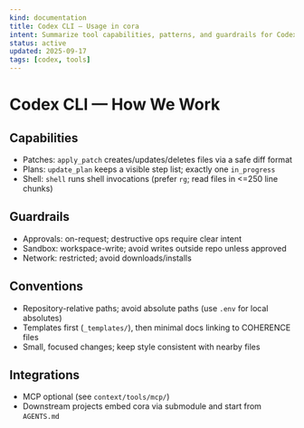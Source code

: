 ```yaml
---
kind: documentation
title: Codex CLI — Usage in cora
intent: Summarize tool capabilities, patterns, and guardrails for Codex CLI
status: active
updated: 2025-09-17
tags: [codex, tools]
---
```


# Codex CLI — How We Work

## Capabilities
- Patches: `apply_patch` creates/updates/deletes files via a safe diff format
- Plans: `update_plan` keeps a visible step list; exactly one `in_progress`
- Shell: `shell` runs shell invocations (prefer `rg`; read files in <=250 line chunks)

## Guardrails
- Approvals: on-request; destructive ops require clear intent
- Sandbox: workspace-write; avoid writes outside repo unless approved
- Network: restricted; avoid downloads/installs

## Conventions
- Repository-relative paths; avoid absolute paths (use `.env` for local absolutes)
- Templates first (`_templates/`), then minimal docs linking to COHERENCE files
- Small, focused changes; keep style consistent with nearby files

## Integrations
- MCP optional (see `context/tools/mcp/`)
- Downstream projects embed cora via submodule and start from `AGENTS.md`
